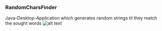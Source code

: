 ### RandomCharsFinder
Java-Desktop-Application which generates random strings til they match the sought words
![alt text](https://i.imgur.com/sonpebo.png)

